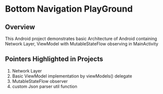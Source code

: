 # Bottom Navigation PlayGround

## Overview
This Android project demonstrates basic Architecture of Android containing Network Layer, ViewModel with MutableStateFlow observing in MainActivity


## Pointers Highlighted in Projects 

1. Network Layer
2. Basic ViewModel implementation by viewModels() delegate
3. MutableStateFlow observer
4. custom Json parser util function











